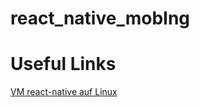 # react_native_mobIng


# Useful Links
[VM react-native auf Linux](https://shift.infinite.red/painless-react-native-setup-for-mac-windows-linux-39e2e4d58d89)
